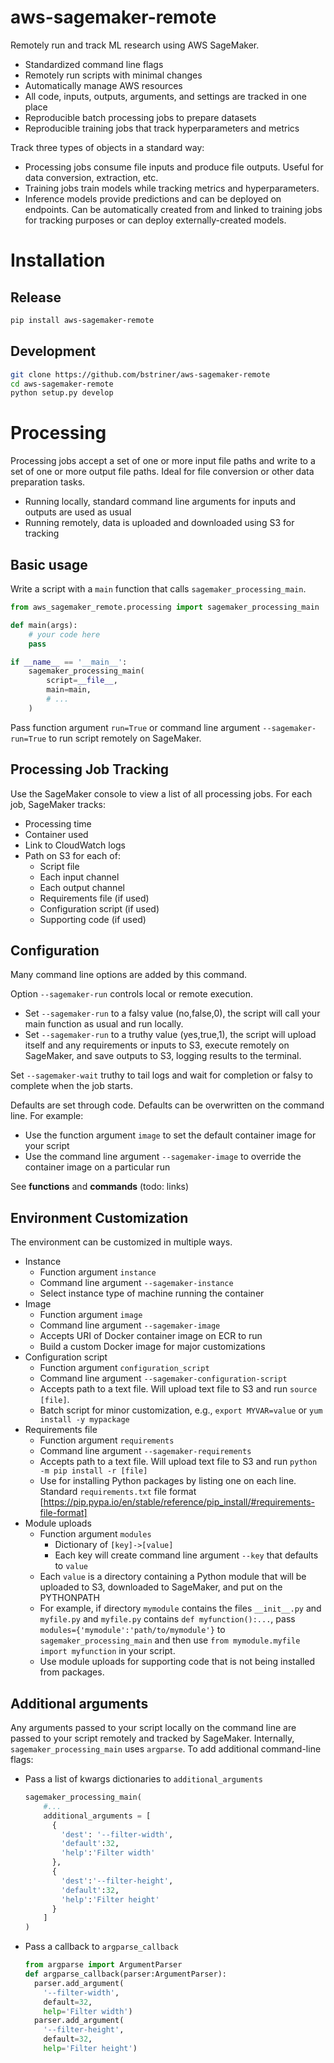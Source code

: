 # aws-sagemaker-remote

Remotely run and track ML research using AWS SageMaker.
- Standardized command line flags
- Remotely run scripts with minimal changes
- Automatically manage AWS resources
- All code, inputs, outputs, arguments, and settings are tracked in one place
- Reproducible batch processing jobs to prepare datasets
- Reproducible training jobs that track hyperparameters and metrics

Track three types of objects in a standard way:
- Processing jobs consume file inputs and produce file outputs. Useful for data conversion, extraction, etc.
- Training jobs train models while tracking metrics and hyperparameters.
- Inference models provide predictions and can be deployed on endpoints. Can be automatically created from and linked to training jobs for tracking purposes or can deploy externally-created models.

# Installation

## Release

```bash
pip install aws-sagemaker-remote
```
## Development

```bash
git clone https://github.com/bstriner/aws-sagemaker-remote
cd aws-sagemaker-remote
python setup.py develop
```

# Processing

Processing jobs accept a set of one or more input file paths and write to a set of one or more output file paths. Ideal for file conversion or other data preparation tasks.
- Running locally, standard command line arguments for inputs and outputs are used as usual
- Running remotely, data is uploaded and downloaded using S3 for tracking

## Basic usage
Write a script with a `main` function that calls `sagemaker_processing_main`.

```python
from aws_sagemaker_remote.processing import sagemaker_processing_main

def main(args):
    # your code here
    pass

if __name__ == '__main__':
    sagemaker_processing_main(
        script=__file__,
        main=main,
        # ...
    )
```

Pass function argument `run=True` or command line argument `--sagemaker-run=True` to run script remotely on SageMaker.

## Processing Job Tracking
Use the SageMaker console to view a list of all processing jobs. For each job, SageMaker tracks:
- Processing time
- Container used
- Link to CloudWatch logs
- Path on S3 for each of:
  - Script file
  - Each input channel
  - Each output channel
  - Requirements file (if used)
  - Configuration script (if used)
  - Supporting code (if used)


## Configuration
Many command line options are added by this command.

Option `--sagemaker-run` controls local or remote execution.
- Set `--sagemaker-run` to a falsy value (no,false,0), the script will call your main function as usual and run locally. 
- Set `--sagemaker-run` to a truthy value (yes,true,1), the script will upload itself and any requirements or inputs to S3, execute remotely on SageMaker, and save outputs to S3, logging results to the terminal.

Set `--sagemaker-wait` truthy to tail logs and wait for completion or falsy to complete when the job starts.

Defaults are set through code. Defaults can be overwritten on the command line. For example:
- Use the function argument `image` to set the default container image for your script
- Use the command line argument `--sagemaker-image` to override the container image on a particular run

See __functions__ and __commands__ (todo: links)


## Environment Customization

The environment can be customized in multiple ways.
- Instance
  - Function argument `instance`
  - Command line argument `--sagemaker-instance`
  - Select instance type of machine running the container
- Image
  - Function argument `image`
  - Command line argument `--sagemaker-image`
  - Accepts URI of Docker container image on ECR to run
  - Build a custom Docker image for major customizations
- Configuration script
  - Function argument `configuration_script`
  - Command line argument `--sagemaker-configuration-script`
  - Accepts path to a text file. Will upload text file to S3 and run `source [file]`.
  - Batch script for minor customization, e.g., `export MYVAR=value` or `yum install -y mypackage`
- Requirements file
  - Function argument `requirements`
  - Command line argument `--sagemaker-requirements`
  - Accepts path to a text file. Will upload text file to S3 and run `python -m pip install -r [file]`
  - Use for installing Python packages by listing one on each line. Standard `requirements.txt` file format [https://pip.pypa.io/en/stable/reference/pip_install/#requirements-file-format]
- Module uploads
  - Function argument `modules`
    - Dictionary of `[key]->[value]`
    - Each key will create command line argument `--key` that defaults to `value`
  - Each `value` is a directory containing a Python module that will be uploaded to S3, downloaded to SageMaker, and put on the PYTHONPATH
  - For example, if directory `mymodule` contains the files `__init__.py` and `myfile.py` and `myfile.py` contains `def myfunction():...`, pass `modules={'mymodule':'path/to/mymodule'}` to `sagemaker_processing_main` and then use `from mymodule.myfile import myfunction` in your script.
  - Use module uploads for supporting code that is not being installed from packages.

## Additional arguments
Any arguments passed to your script locally on the command line are passed to your script remotely and tracked by SageMaker. Internally, `sagemaker_processing_main` uses `argparse`. To add additional command-line flags:
- Pass a list of kwargs dictionaries to  `additional_arguments`
  ```python
  sagemaker_processing_main(
      #...
      additional_arguments = [
        {
          'dest': '--filter-width',
          'default':32,
          'help':'Filter width'
        },
        {
          'dest':'--filter-height',
          'default':32,
          'help':'Filter height'
        }
      ]
  )
  ```
- Pass a callback to `argparse_callback`
  ```python
  from argparse import ArgumentParser
  def argparse_callback(parser:ArgumentParser):
    parser.add_argument(
      '--filter-width',
      default=32,
      help='Filter width')
    parser.add_argument(
      '--filter-height',
      default=32,
      help='Filter height')
    
  
  ```
